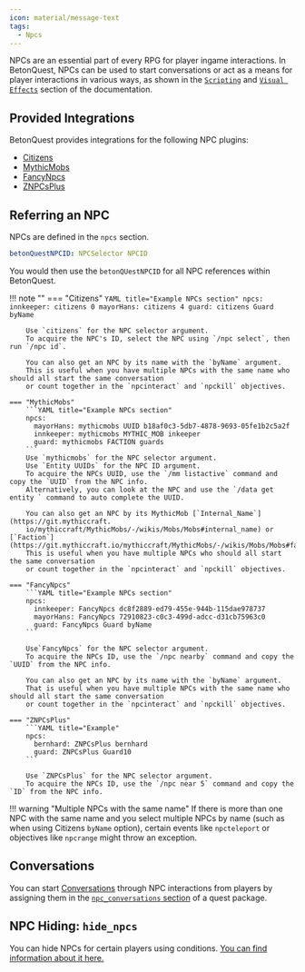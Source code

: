 ```yaml
---
icon: material/message-text
tags:
  - Npcs
---
```


NPCs are an essential part of every RPG for player ingame interactions.
In BetonQuest, NPCs can be used to start conversations or act as a means for player interactions in various ways,
as shown in the [`Scripting`](../../Documentation/Scripting/About-Scripting.md) and [`Visual Effects`](/Documentation/Visual-Effects/NPC-Effects/NPC-Hiding/) 
section of the documentation.

## Provided Integrations

BetonQuest provides integrations for the following NPC plugins:

- [Citizens](../Scripting/Building-Blocks/Integration-List.md#citizens)
- [MythicMobs](../Scripting/Building-Blocks/Integration-List.md#mythicmobs)
- [FancyNpcs](../Scripting/Building-Blocks/Integration-List.md#fancynpcs)
- [ZNPCsPlus](../Scripting/Building-Blocks/Integration-List.md#znpcsplus)

## Referring an NPC

NPCs are defined in the `npcs` section.

```YAML title="NPC Referencing Syntax"
betonQuestNPCID: NPCSelector NPCID
```
You would then use the `betonQUestNPCID` for all NPC references within BetonQuest.

!!! note ""
    === "Citizens"
        ```YAML title="Example NPCs section"
        npcs:
          innkeeper: citizens 0
          mayorHans: citizens 4
          guard: citizens Guard byName
        ```
       
        Use `citizens` for the NPC selector argument.
        To acquire the NPC's ID, select the NPC using `/npc select`, then run `/npc id`.
     
        You can also get an NPC by its name with the `byName` argument.
        This is useful when you have multiple NPCs with the same name who should all start the same conversation
        or count together in the `npcinteract` and `npckill` objectives.
            
    === "MythicMobs"
        ```YAML title="Example NPCs section"
        npcs:
          mayorHans: mythicmobs UUID b18af0c3-5db7-4878-9693-05fe1b2c5a2f
          innkeeper: mythicmobs MYTHIC_MOB inkeeper
          guard: mythicmobs FACTION guards
        ```
        Use `mythicmobs` for the NPC selector argument.
        Use `Entity UUIDs` for the NPC ID argument.
        To acquire the NPCs UUID, use the `/mm listactive` command and copy the `UUID` from the NPC info.
        Alternatively, you can look at the NPC and use the `/data get entity ` command to auto complete the UUID.
     
        You can also get an NPC by its MythicMob [`Internal_Name`](https://git.mythiccraft.
        io/mythiccraft/MythicMobs/-/wikis/Mobs/Mobs#internal_name) or [`Faction`](https://git.mythiccraft.io/mythiccraft/MythicMobs/-/wikis/Mobs/Mobs#faction).
        This is useful when you have multiple NPCs who should all start the same conversation
        or count together in the `npcinteract` and `npckill` objectives.
            
    === "FancyNpcs"
        ```YAML title="Example NPCs section"
        npcs:
          innkeeper: FancyNpcs dc8f2889-ed79-455e-944b-115dae978737
          mayorHans: FancyNpcs 72910823-c0c3-499d-adcc-d31cb75963c0
          guard: FancyNpcs Guard byName
        ```
        
        Use`FancyNpcs` for the NPC selector argument.
        To acquire the NPCs ID, use the `/npc nearby` command and copy the `UUID` from the NPC info.
        
        You can also get an NPC by its name with the `byName` argument.
        That is useful when you have multiple NPCs with the same name who should all start the same conversation
        or count together in the `npcinteract` and `npckill` objectives.
            
    === "ZNPCsPlus"
        ```YAML title="Example"
        npcs:
          bernhard: ZNPCsPlus bernhard
          guard: ZNPCsPlus Guard10
        ```
        
        Use `ZNPCsPlus` for the NPC selector argument.
        To acquire the NPCs ID, use the `/npc near 5` command and copy the `ID` from the NPC info.

!!! warning "Multiple NPCs with the same name"
    If there is more than one NPC with the same name and you select multiple NPCs by name (such as when using 
    Citizens `byName` option), certain events like `npcteleport` or objectives like `npcrange` might throw an exception.
## Conversations

You can start [Conversations](Conversations.md) through NPC interactions from players by assigning them in the
[`npc_conversations` section](Conversations.md#binding-conversations-to-npcs) of a quest package.

## NPC Hiding: `hide_npcs`
You can hide NPCs for certain players using conditions.
[You can find information about it here.](../Visual-Effects/NPC-Effects/NPC-Hiding.md)
